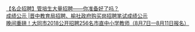   
[【名企招聘】管培生大量招聘——你准备好了吗？](http://www.dianyue.me/archives/324/9t4cvqptfk86hysl/)  
[成绩公示 |晋中教育局招聘、榆社政府购买岗招聘笔试成绩公示](http://www.dianyue.me/archives/241/92us0e95aulp59hf/)  
[晚间重磅！大同市2018公开招聘256名市直中小学教师（8月7日—8月11日报名）](http://www.dianyue.me/archives/894/5tggueul35uand5t/)